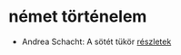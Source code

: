 # német történelem

- Andrea Schacht: A sötét tükör [részletek](_details/Andrea%20Schacht.md#id_951)